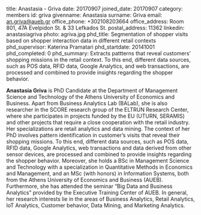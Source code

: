 title: Anastasia - Griva
date: 20170907
joined_date: 20170907
category: members
id: griva
givenname: Anastasia
surname: Griva
email: an.griva@aueb.gr
office_phone: +302108203664
office_address: Room 801, 47A Evelpidon St. & 33 Lefkados St.
postal_address: 11362
linkedin: anastasiagriva
photo: agriva.jpg
phd_title: Segmentation of shopper visits based on shopper interaction data in different retail contexts
phd_supervisor: Katerina Pramatari
phd_startdate: 20141001
phd_completed: 0
phd_summary: Extracts pattterns that reveal customers' shopping missions in the retail context. To this end, different data sources, such as POS data, RFID data, Google Analytics, and web transactions, are processed and combined to provide insights regarding the shopper behavior.

**Anastasia Griva** is PhD Candidate at the Department of Management Science and Technology of the Athens University of Economics and Business. Apart from Business Analytics Lab (BALab), she is also researcher in the SCORE research group of the ELTRUN Research Center, where she participates in projects funded by the EU (UTURN, SERAMIS) and other projects that require a close cooperation with the retail industry. Her specializations are retail analytics and data mining. The context of her PhD involves pattern identification in customer’s visits that reveal their shopping missions. To this end, different data sources, such as POS data, RFID data, Google Analytics, web transactions and data derived from other sensor devices, are processed and combined to provide insights regarding the shopper behavior. Moreover, she holds a BSc in Management Science and Technology with a specialization in Quantitative Methods in Economics and Management, and an MSc (with honors) in Information Systems, both from the Athens University of Economics and Business (AUEB). Furthermore, she has attended the seminar “Big Data and Business Analytics” provided by the Executive Training Center of AUEB. In general, her research interests lie in the areas of Business Analytics, Retail Analytics, IoT Analytics, Customer behavior, Data Mining, and Marketing Analytics.

